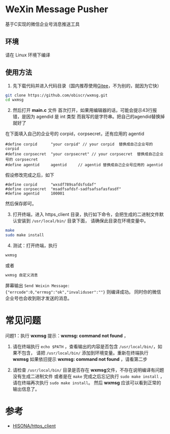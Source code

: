 # WeXin Message Pusher

基于C实现的微信企业号消息推送工具


## 环境
请在 Linux 环境下编译

## 使用方法

1. 先下载代码并进入代码目录（国内推荐使用[Gitee](https://gitee.com/obiscr/wxmsg.git)，不为别的，就因为它快）
```bash
git clone https://github.com/obiscr/wxmsg.git
cd wxmsg
```

2. 然后打开 **main.c** 文件
首次打开，如果用编辑器的话，可能会提示43行报错，是因为 agendid 是 int 类型
而我写的是字符串。把自己的agendid替换掉就好了

在下面填入自己的企业号的 corpid，corpsecret，还有应用的 agentid
```
#define corpid      "your corpid" // your corpid  替换成自己企业号的 corpid
#define corpsecret  "your corpsecret" // your corpsecret  替换成自己企业号的 corpsecret
#define agentid     agentid     // agentid 替换成自己企业号应用的 agentid
```

假设修改完成之后，如下
```
#define corpid      "wxsdf789safdsfsdaf"
#define corpsecret  "msadfsafdsf-sadfsafsafasfasdf"
#define agentid     100001
```
然后保存即可。

3. 打开终端，进入 https_client 目录，执行如下命令，会把生成的二进制文件默认安装到 `/usr/local/bin/` 目录下面，
请确保此目录在环境变量中。

```bash
make 
sudo make install
```

4. 测试：打开终端，执行

```bash
wxmsg
```
或者
```bash
wxmsg 自定义消息
```
屏幕输出 `Send Weixin Message: {"errcode":0,"errmsg":"ok","invaliduser":""}` 则编译成功。
同时你的微信企业号也会收到刚才发送的消息。

# 常见问题

问题1：执行 **wxmsg** 提示：**wxmsg: command not found** ，
1. 请在终端执行 `echo $PATH` ，查看输出的内容是否包含 `/usr/local/bin/`，如果不包含，
请把 `/usr/local/bin/` 添加到环境变量。重新在终端执行 **wxmsg** 如果依旧提示 **wxmsg: command not found** ，请看第二步

2. 请检查 `/usr/local/bin/` 目录是否存在 **wxmsg**文件，不存在说明编译有问题没有生成二进制文件
或者是在 `make` 完成之后忘记执行 `sudo make install` ，请在终端再次执行 `sudo make install`。
然后 **wxmsg** 应该可以看到正常的输出信息了。

# 参考
+ [HISONA/https_client](https://github.com/HISONA/https_client)